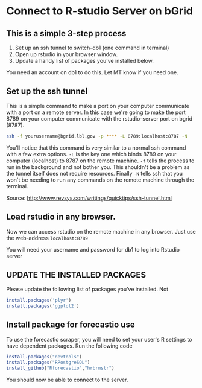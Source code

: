 # Connect to R-studio Server on bGrid
## This is a simple 3-step process
1. Set up an ssh tunnel to switch-db1 (one command in terminal)
2. Open up rstudio in your browser window. 
3. Update a handy list of packages you've installed below. 

You need an account on db1 to do this. Let MT know if you need one. 

## Set up the ssh tunnel
This is a simple command to make a port on your computer communicate with a port on a remote server. 
In this case we're going to make the port 8789 on your computer communicate with the rstudio-server port on bgrid (8787). 

```bash
ssh -f yourusername@bgrid.lbl.gov -p **** -L 8789:localhost:8787 -N
```

You'll notice that this command is very similar to a normal ssh command with a few extra options. `-L` is the key one which binds 8789 on your computer (localhost) to 8787 on the remote machine.  `-f` tells the process to run in the background and not bother you.  This shouldn't be a problem as the tunnel itself does not require resources. Finally `-N` tells ssh that you won't be needing to run any commands on the remote machine through the terminal. 

Source: http://www.revsys.com/writings/quicktips/ssh-tunnel.html

## Load rstudio in any browser. 
Now we can access rstudio on the remote machine in any browser. 
Just use the web-address `localhost:8789`

You will need your username and password for db1 to log into Rstudio server 

## UPDATE THE INSTALLED PACKAGES

Please update the following list of packages you've installed. Not 
```r
install.packages('plyr')
install.packages('ggplot2')
```

## Install package for forecastio use

To use the forecastio scraper, you will need to set your user's R settings to have dependent packages.  Run the following code

```r
install.packages("devtools")
install.packages("RPostgreSQL")
install_github("Rforecastio","hrbrmstr")
```
You should now be able to connect to the server.
